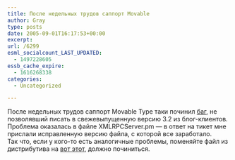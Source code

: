 ```yaml
---
title: После недельных трудов саппорт Movable
author: Gray
type: posts
date: 2005-09-01T16:17:53+00:00
excerpt:
url: /6299
esml_socialcount_LAST_UPDATED:
  - 1497228605
essb_cache_expire:
  - 1616268338
categories:
  - Uncategorized

---
```








После недельных трудов саппорт Movable Type таки починил <a href="http://www.searchengines.ru/blog/archives/006274.html" target="_blank">баг</a>, не позволявший писать в свежевыпущенную версию 3.2 из блог-клиентов. Проблема оказалась в файле XMLRPCServer.pm &#8212; в ответ на тикет мне прислали исправленную версию файла, с которой все заработало.  
Так что, если у кого-то есть аналогичные проблемы, поменяйте файл из дистрибутива на <a href="http://www.searchengines.ru/blog/XMLRPCServer.pm" target="_blank">вот этот</a>, должно починиться.